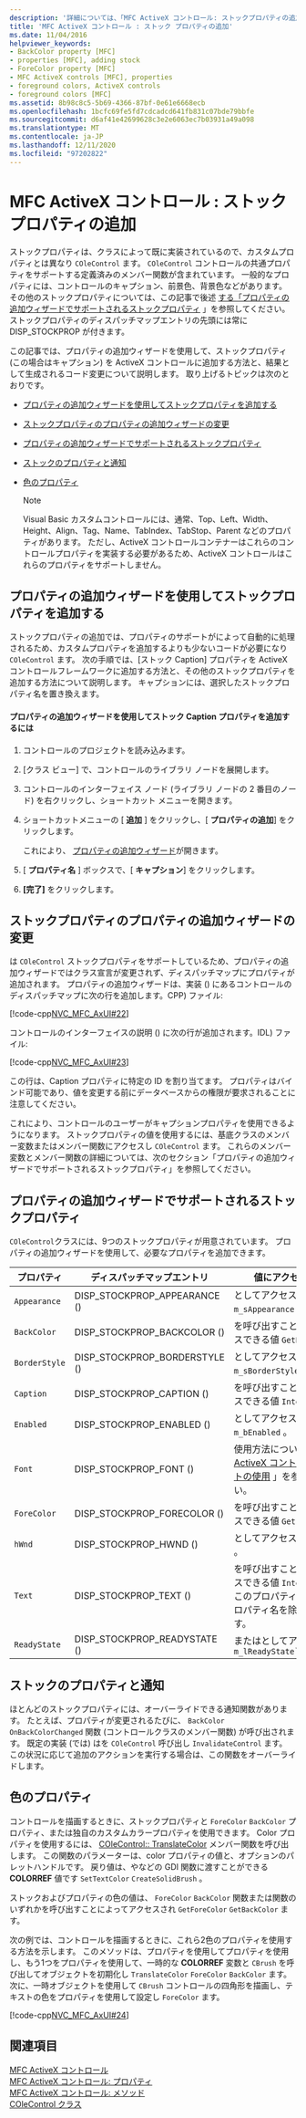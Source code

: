 ```yaml
---
description: '詳細については、「MFC ActiveX コントロール: ストックプロパティの追加」を参照してください。'
title: 'MFC ActiveX コントロール : ストック プロパティの追加'
ms.date: 11/04/2016
helpviewer_keywords:
- BackColor property [MFC]
- properties [MFC], adding stock
- ForeColor property [MFC]
- MFC ActiveX controls [MFC], properties
- foreground colors, ActiveX controls
- foreground colors [MFC]
ms.assetid: 8b98c8c5-5b69-4366-87bf-0e61e6668ecb
ms.openlocfilehash: 1bcfc69fe5fd7cdcadcd641fb831c07bde79bbfe
ms.sourcegitcommit: d6af41e42699628c3e2e6063ec7b03931a49a098
ms.translationtype: MT
ms.contentlocale: ja-JP
ms.lasthandoff: 12/11/2020
ms.locfileid: "97202822"
---
```

# <a name="mfc-activex-controls-adding-stock-properties"></a>MFC ActiveX コントロール : ストック プロパティの追加

ストックプロパティは、クラスによって既に実装されているので、カスタムプロパティとは異なり `COleControl` ます。 `COleControl` コントロールの共通プロパティをサポートする定義済みのメンバー関数が含まれています。 一般的なプロパティには、コントロールのキャプション、前景色、背景色などがあります。 その他のストックプロパティについては、この記事で後述 [する「プロパティの追加ウィザードでサポートされるストックプロパティ](#_core_stock_properties_supported_by_classwizard) 」を参照してください。 ストックプロパティのディスパッチマップエントリの先頭には常に DISP_STOCKPROP が付きます。

この記事では、プロパティの追加ウィザードを使用して、ストックプロパティ (この場合はキャプション) を ActiveX コントロールに追加する方法と、結果として生成されるコード変更について説明します。 取り上げるトピックは次のとおりです。

- [プロパティの追加ウィザードを使用してストックプロパティを追加する](#_core_using_classwizard_to_add_a_stock_property)

- [ストックプロパティのプロパティの追加ウィザードの変更](#_core_classwizard_changes_for_stock_properties)

- [プロパティの追加ウィザードでサポートされるストックプロパティ](#_core_stock_properties_supported_by_classwizard)

- [ストックのプロパティと通知](#_core_stock_properties_and_notification)

- [色のプロパティ](#_core_color_properties)

    > [!NOTE]
    >  Visual Basic カスタムコントロールには、通常、Top、Left、Width、Height、Align、Tag、Name、TabIndex、TabStop、Parent などのプロパティがあります。 ただし、ActiveX コントロールコンテナーはこれらのコントロールプロパティを実装する必要があるため、ActiveX コントロールはこれらのプロパティをサポートしません。

## <a name="using-the-add-property-wizard-to-add-a-stock-property"></a><a name="_core_using_classwizard_to_add_a_stock_property"></a> プロパティの追加ウィザードを使用してストックプロパティを追加する

ストックプロパティの追加では、プロパティのサポートがによって自動的に処理されるため、カスタムプロパティを追加するよりも少ないコードが必要になり `COleControl` ます。 次の手順では、[ストック Caption] プロパティを ActiveX コントロールフレームワークに追加する方法と、その他のストックプロパティを追加する方法について説明します。 キャプションには、選択したストックプロパティ名を置き換えます。

#### <a name="to-add-the-stock-caption-property-using-the-add-property-wizard"></a>プロパティの追加ウィザードを使用してストック Caption プロパティを追加するには

1. コントロールのプロジェクトを読み込みます。

1. [クラス ビュー] で、コントロールのライブラリ ノードを展開します。

1. コントロールのインターフェイス ノード (ライブラリ ノードの 2 番目のノード) を右クリックし、ショートカット メニューを開きます。

1. ショートカットメニューの [ **追加** ] をクリックし、[ **プロパティの追加**] をクリックします。

   これにより、 [プロパティの追加ウィザード](../ide/adding-a-property-visual-cpp.md#names-add-property-wizard)が開きます。

1. [ **プロパティ名** ] ボックスで、[ **キャプション**] をクリックします。

1. **[完了]** をクリックします。

## <a name="add-property-wizard-changes-for-stock-properties"></a><a name="_core_classwizard_changes_for_stock_properties"></a> ストックプロパティのプロパティの追加ウィザードの変更

は `COleControl` ストックプロパティをサポートしているため、プロパティの追加ウィザードではクラス宣言が変更されず、ディスパッチマップにプロパティが追加されます。 プロパティの追加ウィザードは、実装 () にあるコントロールのディスパッチマップに次の行を追加します。CPP) ファイル:

[!code-cpp[NVC_MFC_AxUI#22](codesnippet/cpp/mfc-activex-controls-adding-stock-properties_1.cpp)]

コントロールのインターフェイスの説明 () に次の行が追加されます。IDL) ファイル:

[!code-cpp[NVC_MFC_AxUI#23](codesnippet/cpp/mfc-activex-controls-adding-stock-properties_2.idl)]

この行は、Caption プロパティに特定の ID を割り当てます。 プロパティはバインド可能であり、値を変更する前にデータベースからの権限が要求されることに注意してください。

これにより、コントロールのユーザーがキャプションプロパティを使用できるようになります。 ストックプロパティの値を使用するには、基底クラスのメンバー変数またはメンバー関数にアクセスし `COleControl` ます。 これらのメンバー変数とメンバー関数の詳細については、次のセクション「プロパティの追加ウィザードでサポートされるストックプロパティ」を参照してください。

## <a name="stock-properties-supported-by-the-add-property-wizard"></a><a name="_core_stock_properties_supported_by_classwizard"></a> プロパティの追加ウィザードでサポートされるストックプロパティ

`COleControl`クラスには、9つのストックプロパティが用意されています。 プロパティの追加ウィザードを使用して、必要なプロパティを追加できます。

|プロパティ|ディスパッチマップエントリ|値にアクセスする方法|
|--------------|------------------------|-------------------------|
|`Appearance`|DISP_STOCKPROP_APPEARANCE ()|としてアクセスできる値 `m_sAppearance` 。|
|`BackColor`|DISP_STOCKPROP_BACKCOLOR ()|を呼び出すことによってアクセスできる値 `GetBackColor` 。|
|`BorderStyle`|DISP_STOCKPROP_BORDERSTYLE ()|としてアクセスできる値 `m_sBorderStyle` 。|
|`Caption`|DISP_STOCKPROP_CAPTION ()|を呼び出すことによってアクセスできる値 `InternalGetText` 。|
|`Enabled`|DISP_STOCKPROP_ENABLED ()|としてアクセスできる値 `m_bEnabled` 。|
|`Font`|DISP_STOCKPROP_FONT ()|使用方法については、「 [MFC ActiveX コントロール: フォントの使用](mfc-activex-controls-using-fonts.md) 」を参照してください。|
|`ForeColor`|DISP_STOCKPROP_FORECOLOR ()|を呼び出すことによってアクセスできる値 `GetForeColor` 。|
|`hWnd`|DISP_STOCKPROP_HWND ()|としてアクセスできる値 `m_hWnd` 。|
|`Text`|DISP_STOCKPROP_TEXT ()|を呼び出すことによってアクセスできる値 `InternalGetText` 。 このプロパティは、 `Caption` プロパティ名を除いてと同じです。|
|`ReadyState`|DISP_STOCKPROP_READYSTATE ()|またはとしてアクセスできる値 `m_lReadyState``GetReadyState`|

## <a name="stock-properties-and-notification"></a><a name="_core_stock_properties_and_notification"></a> ストックのプロパティと通知

ほとんどのストックプロパティには、オーバーライドできる通知関数があります。 たとえば、プロパティが変更されるたびに、 `BackColor` `OnBackColorChanged` 関数 (コントロールクラスのメンバー関数) が呼び出されます。 既定の実装 (では) はを `COleControl` 呼び出し `InvalidateControl` ます。 この状況に応じて追加のアクションを実行する場合は、この関数をオーバーライドします。

## <a name="color-properties"></a><a name="_core_color_properties"></a> 色のプロパティ

コントロールを描画するときに、ストックプロパティと `ForeColor` `BackColor` プロパティ、または独自のカスタムカラープロパティを使用できます。 Color プロパティを使用するには、 [COleControl:: TranslateColor](reference/colecontrol-class.md#translatecolor) メンバー関数を呼び出します。 この関数のパラメーターは、color プロパティの値と、オプションのパレットハンドルです。 戻り値は、やなどの GDI 関数に渡すことができる **COLORREF** 値です `SetTextColor` `CreateSolidBrush` 。

ストックおよびプロパティの色の値は、 `ForeColor` `BackColor` 関数または関数のいずれかを呼び出すことによってアクセスされ `GetForeColor` `GetBackColor` ます。

次の例では、コントロールを描画するときに、これら2色のプロパティを使用する方法を示します。 このメソッドは、プロパティを使用してプロパティを使用し、もう1つをプロパティを使用して、一時的な **COLORREF** 変数と `CBrush` を呼び出してオブジェクトを初期化し `TranslateColor` `ForeColor` `BackColor` ます。 次に、一時オブジェクトを使用して `CBrush` コントロールの四角形を描画し、テキストの色をプロパティを使用して設定し `ForeColor` ます。

[!code-cpp[NVC_MFC_AxUI#24](codesnippet/cpp/mfc-activex-controls-adding-stock-properties_3.cpp)]

## <a name="see-also"></a>関連項目

[MFC ActiveX コントロール](mfc-activex-controls.md)<br/>
[MFC ActiveX コントロール: プロパティ](mfc-activex-controls-properties.md)<br/>
[MFC ActiveX コントロール: メソッド](mfc-activex-controls-methods.md)<br/>
[COleControl クラス](reference/colecontrol-class.md)
